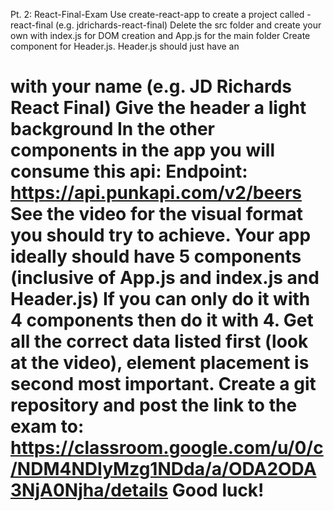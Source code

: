 Pt. 2: React-Final-Exam 
Use create-react-app to create a project called <your name>-react-final (e.g. jdrichards-react-final)
Delete the src folder and create your own with index.js for DOM creation and App.js for the main folder
Create component for Header.js.
		Header.js should just have an <h1> with your name (e.g. JD Richards React Final) 
		Give the header a light background
In the other components in the app you will consume this api:
Endpoint: https://api.punkapi.com/v2/beers
See the video for the visual format you should try to achieve.
Your app ideally should have 5 components (inclusive of App.js and index.js and Header.js)
If you can only do it with 4 components then do it with 4.
Get all the correct data listed first (look at the video), element placement is second most important.
Create a git repository and post the link to the exam to: https://classroom.google.com/u/0/c/NDM4NDIyMzg1NDda/a/ODA2ODA3NjA0Njha/details
Good luck!